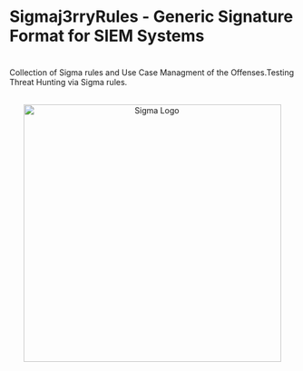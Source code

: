 
# Sigmaj3rryRules - Generic Signature Format for SIEM Systems
# 
Collection of Sigma rules and Use Case Managment of the Offenses.Testing Threat Hunting via Sigma rules.
 
<a href="https://sigmahq.io/">
<p align="center">
<br />
<picture>
  <source media="(prefers-color-scheme: dark)" srcset="https://sigmahq.io/sigma-specification/media/images/sigma_logo_light.png">
  <img width="454" alt="Sigma Logo" src="https://sigmahq.io/sigma-specification/media/images/sigma_logo_light.png">
</picture>
</p>
</a>
<br />
